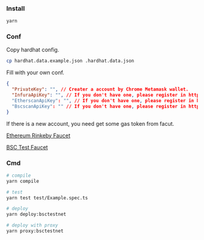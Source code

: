 ### Install
```sh
yarn
```


### Conf
Copy hardhat config.
```sh
cp hardhat.data.example.json .hardhat.data.json
```
Fill with your own conf.
```json
{
  "PrivateKey": "", // Creater a account by Chrome Metamask wallet.
  "InfuraApiKey": "", // If you don't have one, please register in https://infura.io/dashboard.
  "EtherscanApiKey": "", // If you don't have one, please register in https://etherscan.io/login.
  "BscscanApiKey": "" // If you don't have one, please register in https://bscscan.com/login.
}
```
If there is a new account, you need get some gas token from facut.

[Ethereum Rinkeby Faucet](https://rinkebyfaucet.com/)

[BSC Test Faucet](https://testnet.binance.org/faucet-smart)


### Cmd
```sh
# compile
yarn compile

# test
yarn test test/Example.spec.ts

# deploy
yarn deploy:bsctestnet

# deploy with proxy
yarn proxy:bsctestnet
```